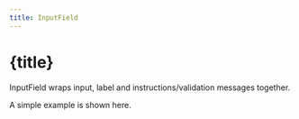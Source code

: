```yaml
---
title: InputField
---
```


# {title}

InputField wraps input, label and instructions/validation messages together.

A simple example is shown here.
